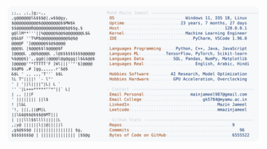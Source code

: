 <picture>
  <source srcset="https://raw.githubusercontent.com/mmazinjameel/mmazinjameel/main/dark_mode.svg?v=1751465440" media="(prefers-color-scheme: dark)">
  <img src="https://raw.githubusercontent.com/mmazinjameel/mmazinjameel/main/light_mode.svg?v=1751465440">
</picture>
